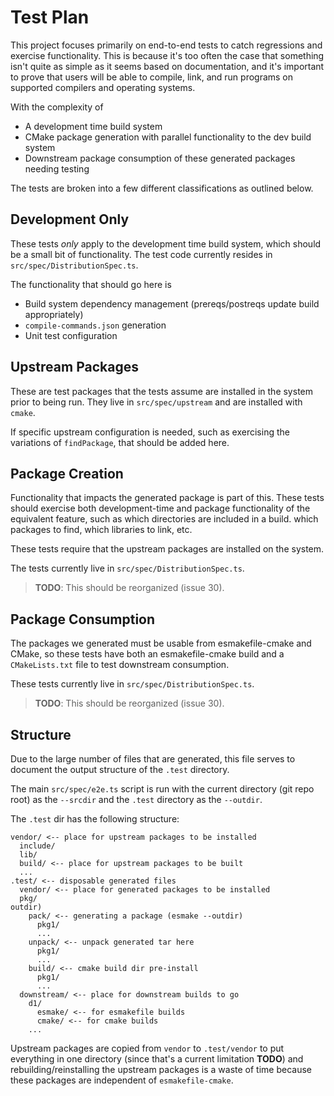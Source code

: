 # Test Plan

This project focuses primarily on end-to-end tests to catch
regressions and exercise functionality. This is because it's too
often the case that something isn't quite as simple as it seems
based on documentation, and it's important to prove that users
will be able to compile, link, and run programs on supported
compilers and operating systems.

With the complexity of 
- A development time build system
- CMake package generation with parallel functionality to the
   dev build system
- Downstream package consumption of these generated packages
  needing testing

The tests are broken into a few different classifications as
outlined below.

## Development Only

These tests _only_ apply to the development time build system,
which should be a small bit of functionality. The test code
currently resides in `src/spec/DistributionSpec.ts`.

The functionality that should go here is
- Build system dependency management (prereqs/postreqs update
  build appropriately)
- `compile-commands.json` generation
- Unit test configuration

## Upstream Packages

These are test packages that the tests assume are installed in
the system prior to being run. They live in `src/spec/upstream`
and are installed with `cmake`.  

If specific upstream configuration is needed, such as exercising
the variations of `findPackage`, that should be added here.

## Package Creation

Functionality that impacts the generated package is part of
this. These tests should exercise both development-time and
package functionality of the equivalent feature, such as which
directories are included in a build. which packages to find,
which libraries to link, etc.

These tests require that the upstream packages are installed on
the system.

The tests currently live in `src/spec/DistributionSpec.ts`.

> **TODO**: This should be reorganized (issue 30).

## Package Consumption

The packages we generated must be usable from esmakefile-cmake
and CMake, so these tests have both an esmakefile-cmake build
and a `CMakeLists.txt` file to test downstream consumption.

These tests currently live in `src/spec/DistributionSpec.ts`.

> **TODO**: This should be reorganized (issue 30).

## Structure

Due to the large number of files that are generated, this file
serves to document the output structure of the `.test`
directory.

The main `src/spec/e2e.ts` script is run with the current
directory (git repo root) as the `--srcdir` and the `.test`
directory as the `--outdir`.

The `.test` dir has the following structure:

```
vendor/ <-- place for upstream packages to be installed
  include/
  lib/
  build/ <-- place for upstream packages to be built
  ...
.test/ <-- disposable generated files
  vendor/ <-- place for generated packages to be installed
  pkg/
outdir)
    pack/ <-- generating a package (esmake --outdir)
      pkg1/
      ...
    unpack/ <-- unpack generated tar here
      pkg1/
      ...
    build/ <-- cmake build dir pre-install
      pkg1/
      ...
  downstream/ <-- place for downstream builds to go
    d1/
      esmake/ <-- for esmakefile builds
      cmake/ <-- for cmake builds
    ...
```

Upstream packages are copied from `vendor` to `.test/vendor` to
put everything in one directory (since that's a current
limitation **TODO**) and rebuilding/reinstalling the upstream
packages is a waste of time because these packages are
independent of `esmakefile-cmake`.


